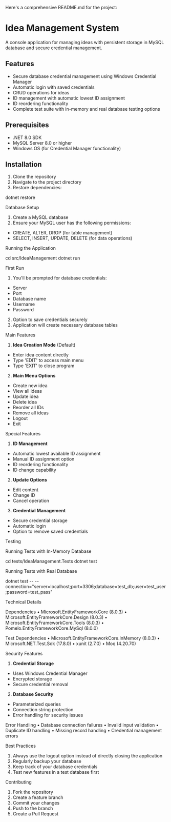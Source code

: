 Here's a comprehensive README.md for the project:


# Idea Management System

A console application for managing ideas with persistent storage in MySQL database and secure credential management.

## Features

- Secure database credential management using Windows Credential Manager
- Automatic login with saved credentials
- CRUD operations for ideas
- ID management with automatic lowest ID assignment
- ID reordering functionality
- Complete test suite with in-memory and real database testing options

## Prerequisites

- .NET 8.0 SDK
- MySQL Server 8.0 or higher
- Windows OS (for Credential Manager functionality)


## Installation

1. Clone the repository
2. Navigate to the project directory
3. Restore dependencies:

dotnet restore


Database Setup
1. Create a MySQL database
2. Ensure your MySQL user has the following permissions:
- CREATE, ALTER, DROP (for table management)
- SELECT, INSERT, UPDATE, DELETE (for data operations)


Running the Application

cd src/IdeaManagement
dotnet run


First Run
1. You'll be prompted for database credentials:
- Server
- Port
- Database name
- Username
- Password
2. Option to save credentials securely
3. Application will create necessary database tables


Main Features
1. **Idea Creation Mode** (Default)
- Enter idea content directly
- Type 'EDIT' to access main menu
- Type 'EXIT' to close program

2. **Main Menu Options**
- Create new idea
- View all ideas
- Update idea
- Delete idea
- Reorder all IDs
- Remove all ideas
- Logout
- Exit


Special Features
1. **ID Management**
- Automatic lowest available ID assignment
- Manual ID assignment option
- ID reordering functionality
- ID change capability

2. **Update Options**
- Edit content
- Change ID
- Cancel operation

3. **Credential Management**
- Secure credential storage
- Automatic login
- Option to remove saved credentials


Testing

Running Tests with In-Memory Database

cd tests/IdeaManagement.Tests
dotnet test


Running Tests with Real Database

dotnet test -- --connection="server=localhost;port=3306;database=test_db;user=test_user;password=test_pass"


Technical Details

Dependencies
• Microsoft.EntityFrameworkCore (8.0.3)
• Microsoft.EntityFrameworkCore.Design (8.0.3)
• Microsoft.EntityFrameworkCore.Tools (8.0.3)
• Pomelo.EntityFrameworkCore.MySql (8.0.0)


Test Dependencies
• Microsoft.EntityFrameworkCore.InMemory (8.0.3)
• Microsoft.NET.Test.Sdk (17.8.0)
• xunit (2.7.0)
• Moq (4.20.70)


Security Features
1. **Credential Storage**
- Uses Windows Credential Manager
- Encrypted storage
- Secure credential removal

2. **Database Security**
- Parameterized queries
- Connection string protection
- Error handling for security issues



Error Handling
• Database connection failures
• Invalid input validation
• Duplicate ID handling
• Missing record handling
• Credential management errors


Best Practices
1. Always use the logout option instead of directly closing the application
2. Regularly backup your database
3. Keep track of your database credentials
4. Test new features in a test database first


Contributing
1. Fork the repository
2. Create a feature branch
3. Commit your changes
4. Push to the branch
5. Create a Pull Request
